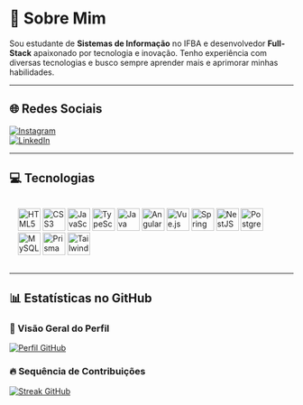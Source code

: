 # 💫 Sobre Mim

Sou estudante de **Sistemas de Informação** no IFBA e desenvolvedor **Full-Stack** apaixonado por tecnologia e inovação. Tenho experiência com diversas tecnologias e busco sempre aprender mais e aprimorar minhas habilidades.

---

## 🌐 Redes Sociais

[![Instagram](https://img.shields.io/badge/Instagram-%23E4405F.svg?logo=Instagram&logoColor=white)](https://www.instagram.com/heder_david/)  
[![LinkedIn](https://img.shields.io/badge/LinkedIn-%230077B5.svg?logo=linkedin&logoColor=white)](https://www.linkedin.com/in/hederdavid/)

---

## 💻 Tecnologias

<p align="left" style="padding: 15px;">
  <img src="https://cdn.jsdelivr.net/gh/devicons/devicon/icons/html5/html5-original.svg" alt="HTML5" width="40" height="40" />
  <img src="https://cdn.jsdelivr.net/gh/devicons/devicon/icons/css3/css3-original.svg" alt="CSS3" width="40" height="40" />
  <img src="https://cdn.jsdelivr.net/gh/devicons/devicon/icons/javascript/javascript-original.svg" alt="JavaScript" width="40" height="40" />
  <img src="https://cdn.jsdelivr.net/gh/devicons/devicon/icons/typescript/typescript-original.svg" alt="TypeScript" width="40" height="40" />
  <img src="https://cdn.jsdelivr.net/gh/devicons/devicon/icons/java/java-original.svg" alt="Java" width="40" height="40" />
  <img src="https://cdn.jsdelivr.net/gh/devicons/devicon/icons/angular/angular-original.svg" alt="Angular" width="40" height="40" />
  <img src="https://cdn.jsdelivr.net/gh/devicons/devicon/icons/vuejs/vuejs-original.svg" alt="Vue.js" width="40" height="40" />
  <img src="https://cdn.jsdelivr.net/gh/devicons/devicon/icons/spring/spring-original.svg" alt="Spring" width="40" height="40" />
  <img src="https://nestjs.com/img/logo-small.svg" alt="NestJS" width="40" height="40" />
  <img src="https://cdn.jsdelivr.net/gh/devicons/devicon/icons/postgresql/postgresql-original.svg" alt="PostgreSQL" width="40" height="40" />
  <img src="https://cdn.jsdelivr.net/gh/devicons/devicon/icons/mysql/mysql-original.svg" alt="MySQL" width="40" height="40" />
  <img src="https://cdn.jsdelivr.net/gh/devicons/devicon/icons/prisma/prisma-original.svg" alt="Prisma" width="40" height="40" />
  <img src="https://cdn.jsdelivr.net/gh/devicons/devicon/icons/tailwindcss/tailwindcss-original.svg" alt="TailwindCSS" width="40" height="40" />
</p>

---

## 📊 Estatísticas no GitHub

### 🚀 Visão Geral do Perfil  
[![Perfil GitHub](https://github-readme-stats.vercel.app/api?username=hederdavid&theme=radical&show_icons=true&hide_border=false&include_all_commits=false&count_private=false)](https://github.com/hederdavid)

### 🔥 Sequência de Contribuições  
[![Streak GitHub](https://github-readme-streak-stats.herokuapp.com/?user=hederdavid&theme=radical&hide_border=false)](https://github.com/hederdavid)
